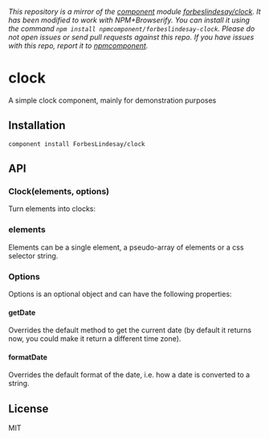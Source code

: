 *This repository is a mirror of the [component](http://component.io) module [forbeslindesay/clock](http://github.com/forbeslindesay/clock). It has been modified to work with NPM+Browserify. You can install it using the command `npm install npmcomponent/forbeslindesay-clock`. Please do not open issues or send pull requests against this repo. If you have issues with this repo, report it to [npmcomponent](https://github.com/airportyh/npmcomponent).*

# clock

  A simple clock component, mainly for demonstration purposes

## Installation

```
component install ForbesLindesay/clock
```

## API

### Clock(elements, options)

  Turn elements into clocks:

### elements

  Elements can be a single element, a pseudo-array of elements or a css selector string.

### Options

  Options is an optional object and can have the following properties:

#### getDate

  Overrides the default method to get the current date (by default it returns now, you could make it return a different time zone).

#### formatDate

  Overrides the default format of the date, i.e. how a date is converted to a string.

## License

  MIT

